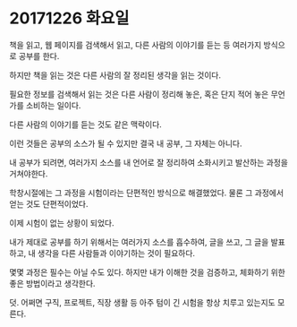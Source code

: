# 20171226 화요일

책을 읽고, 웹 페이지를 검색해서 읽고, 다른 사람의 이야기를 듣는 등 여러가지 방식으로 공부를 한다.

하지만 책을 읽는 것은 다른 사람의 잘 정리된 생각을 읽는 것이다.

필요한 정보를 검색해서 읽는 것은 다른 사람이 정리해 놓은, 혹은 단지 적어 놓은 무언가를 소비하는 일이다.

다른 사람의 이야기를 듣는 것도 같은 맥락이다.

이런 것들은 공부의 소스가 될 수 있지만 결국 내 공부, 그 자체는 아니다.

내 공부가 되려면, 여러가지 소스를 내 언어로 잘 정리하여 소화시키고 발산하는 과정을 거쳐야한다.

학창시절에는 그 과정을 시험이라는 단편적인 방식으로 해결했었다. 물론 그 과정에서 얻는 것도 단편적이었다.

이제 시험이 없는 상황이 되었다.

내가 제대로 공부를 하기 위해서는 여러가지 소스를 흡수하여, 글을 쓰고, 그 글을 발표하고, 내 생각을 다른 사람들과 이야기하는 것이 필요하다.

몇몇 과정은 필수는 아닐 수도 있다. 하지만 내가 이해한 것을 검증하고, 체화하기 위한 좋은 방법이라고 생각한다.

덧. 어쩌면 구직, 프로젝트, 직장 생활 등 아주 텀이 긴 시험을 항상 치루고 있는지도 모른다.
